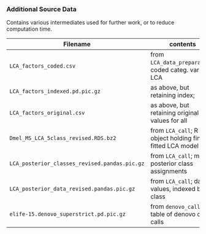 ### Additional Source Data

Contains various intermediates used for further work, or to reduce computation time.

| Filename                                    | contents                                                |
|---------------------------------------------|-------------------------------------------------------- |
| `LCA_factors_coded.csv`                     | from `LCA_data_preparation`; coded categ. vars. for LCA |
| `LCA_factors_indexed.pd.pic.gz`             | as above, but retaining index;                          |
| `LCA_factors_original.csv`                  | as above, but retaining original data values for all    |
| `Dmel_MS_LCA_5class_revised.RDS.bz2`        | from `LCA_call`; R object holding final fitted LCA model|
|`LCA_posterior_classes_revised.pandas.pic.gz`| from `LCA_call`; modal posterior class assignments      |
| `LCA_posterior_data_revised.pandas.pic.gz`  | from `LCA_call`; data values, indexed by class          |
| `elife-15.denovo_superstrict.pd.pic.gz`     | from `denovo_calls`; table of denovo origin calls       |